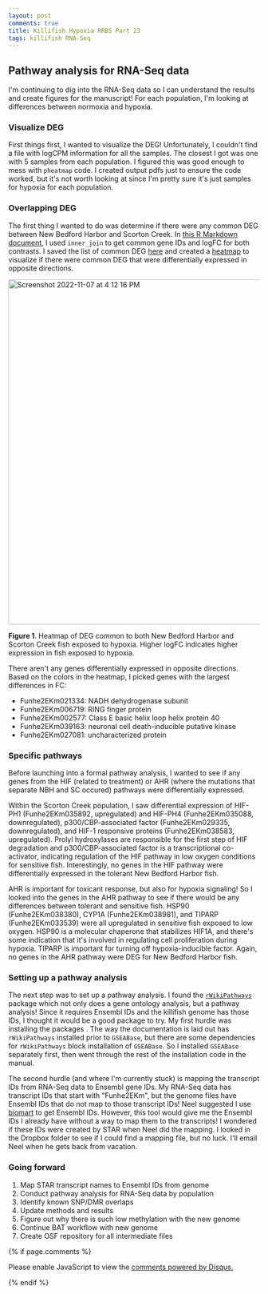 ```yaml
---
layout: post
comments: true
title: Killifish Hypoxia RRBS Part 23
tags: killifish RNA-Seq
---
```


## Pathway analysis for RNA-Seq data

I'm continuing to dig into the RNA-Seq data so I can understand the results and create figures for the manuscript! For each population, I'm looking at differences between normoxia and hypoxia.

### Visualize DEG

First things first, I wanted to visualize the DEG! Unfortunately, I couldn't find a file with logCPM information for all the samples. The closest I got was one with 5 samples from each population. I figured this was good enough to mess with `pheatmap` code. I created output pdfs just to ensure the code worked, but it's not worth looking at since I'm pretty sure it's just samples for hypoxia for each population.

### Overlapping DEG

The first thing I wanted to do was determine if there were any common DEG between New Bedford Harbor and Scorton Creek. In [this R Markdown document](), I used `inner_join` to get common gene IDs and logFC for both contrasts. I saved the list of common DEG [here](https://github.com/yaaminiv/killifish-hypoxia-RRBS/blob/main/output/09-RNA-Seq/common-DEG.csv) and created a [heatmap](https://github.com/yaaminiv/killifish-hypoxia-RRBS/blob/main/output/09-RNA-Seq/commonDEG-heatmap.pdf) to visualize if there were common DEG that were differentially expressed in opposite directions.

<img width="690" alt="Screenshot 2022-11-07 at 4 12 16 PM" src="https://user-images.githubusercontent.com/22335838/200416480-5b1ae691-a131-4507-b9a2-e65e181e85df.png">

**Figure 1**. Heatmap of DEG common to both New Bedford Harbor and Scorton Creek fish exposed to hypoxia. Higher logFC indicates higher expression in fish exposed to hypoxia.

There aren't any genes differentially expressed in opposite directions. Based on the colors in the heatmap, I picked genes with the largest differences in FC:

- Funhe2EKm021334: NADH dehydrogenase subunit
- Funhe2EKm006719: RING finger protein
- Funhe2EKm002577: Class E basic helix loop helix protein 40
- Funhe2EKm039163: neuronal cell death-inducible putative kinase
- Funhe2EKm027081: uncharacterized protein

### Specific pathways

Before launching into a formal pathway analysis, I wanted to see if any genes from the HIF (related to treatment) or AHR (where the mutations that separate NBH and SC occured) pathways were differentially expressed.

Within the Scorton Creek population, I saw differential expression of HIF-PH1 (Funhe2EKm035892, upregulated) and HIF-PH4 (Funhe2EKm035088, downregulated), p300/CBP-associated factor (Funhe2EKm029335, downregulated), and HIF-1 responsive proteins (Funhe2EKm038583, upregulated). Prolyl hydroxylases are responsible for the first step of HIF degradation and p300/CBP-associated factor is a transcriptional co-activator, indicating regulation of the HIF pathway in low oxygen conditions for sensitive fish. Interestingly, no genes in the HIF pathway were differentially expressed in the tolerant New Bedford Harbor fish.

AHR is important for toxicant response, but also for hypoxia signaling! So I looked into the genes in the AHR pathway to see if there would be any differences between tolerant and sensitive fish. HSP90 (Funhe2EKm038380), CYP1A (Funhe2EKm038981), and TIPARP (Funhe2EKm033539) were all upregulated in sensitive fish exposed to low oxygen. HSP90 is a molecular chaperone that stabilizes HIF1A, and there's some indication that it's involved in regulating cell proliferation during hypoxia. TIPARP is important for turning off hypoxia-inducible factor. Again, no genes in the AHR pathway were DEG for New Bedford Harbor fish.

### Setting up a pathway analysis

The next step was to set up a pathway analysis. I found the [`rWikiPathways`](https://bioconductor.org/packages/release/bioc/vignettes/rWikiPathways/inst/doc/Pathway-Analysis.html) package which not only does a gene ontology analysis, but a pathway analysis! Since it requires Ensembl IDs and the killifish genome has those IDs, I thought it would be a good package to try. My first hurdle was installing the packages . The way the documentation is laid out has `rWikiPathways` installed prior to `GSEABase`, but there are some dependencies for `rWikiPathways` block installation of `GSEABase`. So I installed `GSEABase` separately first, then went through the rest of the installation code in the manual.

The second hurdle (and where I'm currently stuck) is mapping the transcript IDs from RNA-Seq data to Ensembl gene IDs. My RNA-Seq data has transcript IDs that start with "Funhe2EKm", but the genome files have Ensembl IDs that do not map to those transcript IDs! Neel suggested I use [biomart](http://useast.ensembl.org/biomart/martview) to get Ensembl IDs. However, this tool would give me the Ensembl IDs I already have without a way to map them to the transcripts! I wondered if these IDs were created by STAR when Neel did the mapping. I looked in the Dropbox folder to see if I could find a mapping file, but no luck. I'll email Neel when he gets back from vacation.

### Going forward

1. Map STAR transcript names to Ensembl IDs from genome
2. Conduct pathway analysis for RNA-Seq data by population
5. Identify known SNP/DMR overlaps
1. Update methods and results
1. Figure out why there is such low methylation with the new genome
2. Continue BAT workflow with new genome
6. Create OSF repository for all intermediate files

{% if page.comments %}

<div id="disqus_thread"></div>
<script>

/**
*  RECOMMENDED CONFIGURATION VARIABLES: EDIT AND UNCOMMENT THE SECTION BELOW TO INSERT DYNAMIC VALUES FROM YOUR PLATFORM OR CMS.
*  LEARN WHY DEFINING THESE VARIABLES IS IMPORTANT: https://disqus.com/admin/universalcode/#configuration-variables*/
/*
var disqus_config = function () {
this.page.url = PAGE_URL;  // Replace PAGE_URL with your page's canonical URL variable
this.page.identifier = PAGE_IDENTIFIER; // Replace PAGE_IDENTIFIER with your page's unique identifier variable
};
*/
(function() { // DON'T EDIT BELOW THIS LINE
var d = document, s = d.createElement('script');
s.src = 'https://the-responsible-grad-student.disqus.com/embed.js';
s.setAttribute('data-timestamp', +new Date());
(d.head || d.body).appendChild(s);
})();
</script>
<noscript>Please enable JavaScript to view the <a href="https://disqus.com/?ref_noscript">comments powered by Disqus.</a></noscript>

{% endif %}

<script id="dsq-count-scr" src="//the-responsible-grad-student.disqus.com/count.js" async></script>
